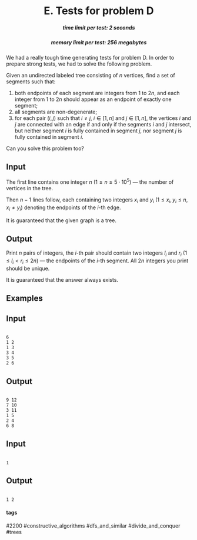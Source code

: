 <h1 style='text-align: center;'> E. Tests for problem D</h1>

<h5 style='text-align: center;'>time limit per test: 2 seconds</h5>
<h5 style='text-align: center;'>memory limit per test: 256 megabytes</h5>

We had a really tough time generating tests for problem D. In order to prepare strong tests, we had to solve the following problem.

Given an undirected labeled tree consisting of $n$ vertices, find a set of segments such that:

1. both endpoints of each segment are integers from $1$ to $2n$, and each integer from $1$ to $2n$ should appear as an endpoint of exactly one segment;
2. all segments are non-degenerate;
3. for each pair $(i, j)$ such that $i \ne j$, $i \in [1, n]$ and $j \in [1, n]$, the vertices $i$ and $j$ are connected with an edge if and only if the segments $i$ and $j$ intersect, but neither segment $i$ is fully contained in segment $j$, nor segment $j$ is fully contained in segment $i$.

Can you solve this problem too?

## Input

The first line contains one integer $n$ ($1 \le n \le 5 \cdot 10^5$) — the number of vertices in the tree.

Then $n - 1$ lines follow, each containing two integers $x_i$ and $y_i$ ($1 \le x_i, y_i \le n$, $x_i \ne y_i$) denoting the endpoints of the $i$-th edge.

It is guaranteed that the given graph is a tree.

## Output

Print $n$ pairs of integers, the $i$-th pair should contain two integers $l_i$ and $r_i$ ($1 \le l_i < r_i \le 2n$) — the endpoints of the $i$-th segment. All $2n$ integers you print should be unique.

It is guaranteed that the answer always exists.

## Examples

## Input


```

6
1 2
1 3
3 4
3 5
2 6

```
## Output


```

9 12
7 10
3 11
1 5
2 4
6 8

```
## Input


```

1

```
## Output


```

1 2

```


#### tags 

#2200 #constructive_algorithms #dfs_and_similar #divide_and_conquer #trees 